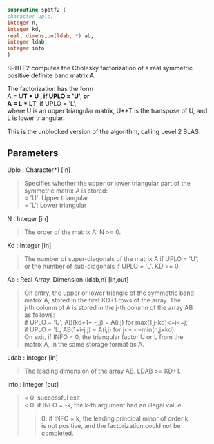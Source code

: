 ```fortran  
subroutine spbtf2 (  
character uplo,  
integer n,  
integer kd,  
real, dimension(ldab, *) ab,  
integer ldab,  
integer info  
)  
```  
  
SPBTF2 computes the Cholesky factorization of a real symmetric  
positive definite band matrix A.  
  
The factorization has the form  
A = U**T * U ,  if UPLO = 'U', or  
A = L  * L**T,  if UPLO = 'L',  
where U is an upper triangular matrix, U**T is the transpose of U, and  
L is lower triangular.  
  
This is the unblocked version of the algorithm, calling Level 2 BLAS.  
  
## Parameters  
Uplo : Character*1 [in]  
> Specifies whether the upper or lower triangular part of the  
> symmetric matrix A is stored:  
> = 'U':  Upper triangular  
> = 'L':  Lower triangular  
  
N : Integer [in]  
> The order of the matrix A.  N >= 0.  
  
Kd : Integer [in]  
> The number of super-diagonals of the matrix A if UPLO = 'U',  
> or the number of sub-diagonals if UPLO = 'L'.  KD >= 0.  
  
Ab : Real Array, Dimension (ldab,n) [in,out]  
> On entry, the upper or lower triangle of the symmetric band  
> matrix A, stored in the first KD+1 rows of the array.  The  
> j-th column of A is stored in the j-th column of the array AB  
> as follows:  
> if UPLO = 'U', AB(kd+1+i-j,j) = A(i,j) for max(1,j-kd)<=i<=j;  
> if UPLO = 'L', AB(1+i-j,j)    = A(i,j) for j<=i<=min(n,j+kd).  
> On exit, if INFO = 0, the triangular factor U or L from the  
> matrix A, in the same storage format as A.  
  
Ldab : Integer [in]  
> The leading dimension of the array AB.  LDAB >= KD+1.  
  
Info : Integer [out]  
> = 0: successful exit  
> < 0: if INFO = -k, the k-th argument had an illegal value  
> > 0: if INFO = k, the leading principal minor of order k  
> is not positive, and the factorization could not be  
> completed.  
  
